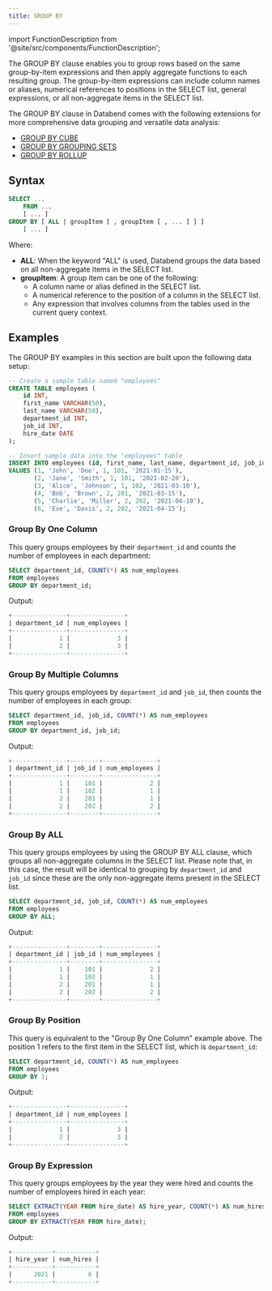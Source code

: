 ```yaml
---
title: GROUP BY
---
```

import FunctionDescription from '@site/src/components/FunctionDescription';

<FunctionDescription description="Introduced or updated: v1.2.32"/>

The GROUP BY clause enables you to group rows based on the same group-by-item expressions and then apply aggregate functions to each resulting group. The group-by-item expressions can include column names or aliases, numerical references to positions in the SELECT list, general expressions, or all non-aggregate items in the SELECT list.

The GROUP BY clause in Databend comes with the following extensions for more comprehensive data grouping and versatile data analysis:

- [GROUP BY CUBE](group-by-cube.md)
- [GROUP BY GROUPING SETS](group-by-grouping-sets.md)
- [GROUP BY ROLLUP](group-by-rollup.md)

## Syntax

```sql
SELECT ...
    FROM ...
    [ ... ]
GROUP BY [ ALL | groupItem [ , groupItem [ , ... ] ] ]
    [ ... ]
```

Where:

- **ALL**: When the keyword "ALL" is used, Databend groups the data based on all non-aggregate items in the SELECT list.
- **groupItem**: A group item can be one of the following:
    - A column name or alias defined in the SELECT list.
    - A numerical reference to the position of a column in the SELECT list.
    - Any expression that involves columns from the tables used in the current query context.

## Examples

The GROUP BY examples in this section are built upon the following data setup:

```sql
-- Create a sample table named "employees"
CREATE TABLE employees (
    id INT,
    first_name VARCHAR(50),
    last_name VARCHAR(50),
    department_id INT,
    job_id INT,
    hire_date DATE
);

-- Insert sample data into the "employees" table
INSERT INTO employees (id, first_name, last_name, department_id, job_id, hire_date)
VALUES (1, 'John', 'Doe', 1, 101, '2021-01-15'),
       (2, 'Jane', 'Smith', 1, 101, '2021-02-20'),
       (3, 'Alice', 'Johnson', 1, 102, '2021-03-10'),
       (4, 'Bob', 'Brown', 2, 201, '2021-03-15'),
       (5, 'Charlie', 'Miller', 2, 202, '2021-04-10'),
       (6, 'Eve', 'Davis', 2, 202, '2021-04-15');
```

### Group By One Column

This query groups employees by their `department_id` and counts the number of employees in each department:
```sql
SELECT department_id, COUNT(*) AS num_employees
FROM employees
GROUP BY department_id;
```

Output:
```sql
+---------------+---------------+
| department_id | num_employees |
+---------------+---------------+
|             1 |             3 |
|             2 |             3 |
+---------------+---------------+
```

### Group By Multiple Columns

This query groups employees by `department_id` and `job_id`, then counts the number of employees in each group:
```sql
SELECT department_id, job_id, COUNT(*) AS num_employees
FROM employees
GROUP BY department_id, job_id;
```

Output:
```sql
+---------------+--------+---------------+
| department_id | job_id | num_employees |
+---------------+--------+---------------+
|             1 |    101 |             2 |
|             1 |    102 |             1 |
|             2 |    201 |             1 |
|             2 |    202 |             2 |
+---------------+--------+---------------+
```

### Group By ALL

This query groups employees by using the GROUP BY ALL clause, which groups all non-aggregate columns in the SELECT list. Please note that, in this case, the result will be identical to grouping by `department_id` and `job_id` since these are the only non-aggregate items present in the SELECT list.

```sql
SELECT department_id, job_id, COUNT(*) AS num_employees
FROM employees
GROUP BY ALL;
```

Output:
```sql
+---------------+--------+---------------+
| department_id | job_id | num_employees |
+---------------+--------+---------------+
|             1 |    101 |             2 |
|             1 |    102 |             1 |
|             2 |    201 |             1 |
|             2 |    202 |             2 |
+---------------+--------+---------------+
```


### Group By Position

This query is equivalent to the "Group By One Column" example above. The position 1 refers to the first item in the SELECT list, which is `department_id`:
```sql
SELECT department_id, COUNT(*) AS num_employees
FROM employees
GROUP BY 1;
```

Output:
```sql
+---------------+---------------+
| department_id | num_employees |
+---------------+---------------+
|             1 |             3 |
|             2 |             3 |
+---------------+---------------+
```

### Group By Expression

This query groups employees by the year they were hired and counts the number of employees hired in each year:
```sql
SELECT EXTRACT(YEAR FROM hire_date) AS hire_year, COUNT(*) AS num_hires
FROM employees
GROUP BY EXTRACT(YEAR FROM hire_date);
```

Output:
```sql
+-----------+-----------+
| hire_year | num_hires |
+-----------+-----------+
|      2021 |         6 |
+-----------+-----------+
```
